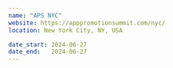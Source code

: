 ```yaml
---
name: "APS NYC"
website: https://apppromotionsummit.com/nyc/
location: New York City, NY, USA

date_start: 2024-06-27
date_end:   2024-06-27
---
```

